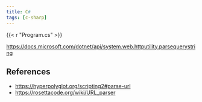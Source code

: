 ```yaml
---
title: C#
tags: [c-sharp]
---
```


{{< r "Program.cs" >}}

<https://docs.microsoft.com/dotnet/api/system.web.httputility.parsequerystring>

## References

- <https://hyperpolyglot.org/scripting2#parse-url>
- <https://rosettacode.org/wiki/URL_parser>
